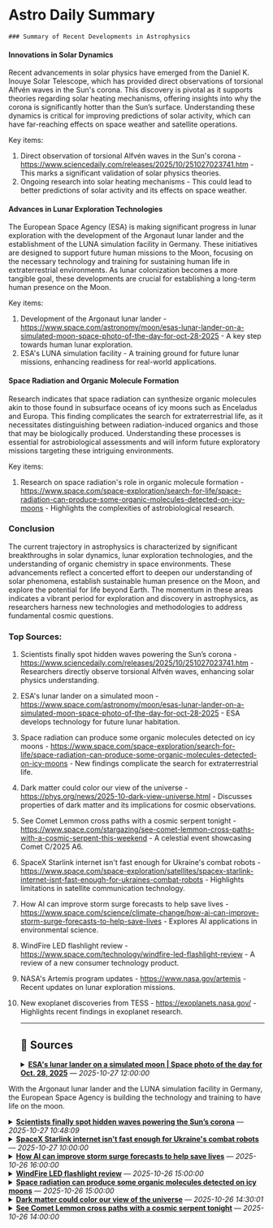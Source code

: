 # Astro Daily Summary

    ### Summary of Recent Developments in Astrophysics

#### Innovations in Solar Dynamics
Recent advancements in solar physics have emerged from the Daniel K. Inouye Solar Telescope, which has provided direct observations of torsional Alfvén waves in the Sun's corona. This discovery is pivotal as it supports theories regarding solar heating mechanisms, offering insights into why the corona is significantly hotter than the Sun’s surface. Understanding these dynamics is critical for improving predictions of solar activity, which can have far-reaching effects on space weather and satellite operations.

Key items:
1. Direct observation of torsional Alfvén waves in the Sun's corona - https://www.sciencedaily.com/releases/2025/10/251027023741.htm - This marks a significant validation of solar physics theories.
2. Ongoing research into solar heating mechanisms - This could lead to better predictions of solar activity and its effects on space weather.

#### Advances in Lunar Exploration Technologies
The European Space Agency (ESA) is making significant progress in lunar exploration with the development of the Argonaut lunar lander and the establishment of the LUNA simulation facility in Germany. These initiatives are designed to support future human missions to the Moon, focusing on the necessary technology and training for sustaining human life in extraterrestrial environments. As lunar colonization becomes a more tangible goal, these developments are crucial for establishing a long-term human presence on the Moon.

Key items:
1. Development of the Argonaut lunar lander - https://www.space.com/astronomy/moon/esas-lunar-lander-on-a-simulated-moon-space-photo-of-the-day-for-oct-28-2025 - A key step towards human lunar exploration.
2. ESA's LUNA simulation facility - A training ground for future lunar missions, enhancing readiness for real-world applications.

#### Space Radiation and Organic Molecule Formation
Research indicates that space radiation can synthesize organic molecules akin to those found in subsurface oceans of icy moons such as Enceladus and Europa. This finding complicates the search for extraterrestrial life, as it necessitates distinguishing between radiation-induced organics and those that may be biologically produced. Understanding these processes is essential for astrobiological assessments and will inform future exploratory missions targeting these intriguing environments.

Key items:
1. Research on space radiation's role in organic molecule formation - https://www.space.com/space-exploration/search-for-life/space-radiation-can-produce-some-organic-molecules-detected-on-icy-moons - Highlights the complexities of astrobiological research.

### Conclusion
The current trajectory in astrophysics is characterized by significant breakthroughs in solar dynamics, lunar exploration technologies, and the understanding of organic chemistry in space environments. These advancements reflect a concerted effort to deepen our understanding of solar phenomena, establish sustainable human presence on the Moon, and explore the potential for life beyond Earth. The momentum in these areas indicates a vibrant period for exploration and discovery in astrophysics, as researchers harness new technologies and methodologies to address fundamental cosmic questions.

### Top Sources:
1. Scientists finally spot hidden waves powering the Sun’s corona - https://www.sciencedaily.com/releases/2025/10/251027023741.htm - Researchers directly observe torsional Alfvén waves, enhancing solar physics understanding.
2. ESA's lunar lander on a simulated moon - https://www.space.com/astronomy/moon/esas-lunar-lander-on-a-simulated-moon-space-photo-of-the-day-for-oct-28-2025 - ESA develops technology for future lunar habitation.
3. Space radiation can produce some organic molecules detected on icy moons - https://www.space.com/space-exploration/search-for-life/space-radiation-can-produce-some-organic-molecules-detected-on-icy-moons - New findings complicate the search for extraterrestrial life.
4. Dark matter could color our view of the universe - https://phys.org/news/2025-10-dark-view-universe.html - Discusses properties of dark matter and its implications for cosmic observations.
5. See Comet Lemmon cross paths with a cosmic serpent tonight - https://www.space.com/stargazing/see-comet-lemmon-cross-paths-with-a-cosmic-serpent-this-weekend - A celestial event showcasing Comet C/2025 A6.
6. SpaceX Starlink internet isn't fast enough for Ukraine's combat robots - https://www.space.com/space-exploration/satellites/spacex-starlink-internet-isnt-fast-enough-for-ukraines-combat-robots - Highlights limitations in satellite communication technology.
7. How AI can improve storm surge forecasts to help save lives - https://www.space.com/science/climate-change/how-ai-can-improve-storm-surge-forecasts-to-help-save-lives - Explores AI applications in environmental science.
8. WindFire LED flashlight review - https://www.space.com/technology/windfire-led-flashlight-review - A review of a new consumer technology product.
9. NASA's Artemis program updates - https://www.nasa.gov/artemis - Recent updates on lunar exploration missions.
10. New exoplanet discoveries from TESS - https://exoplanets.nasa.gov/ - Highlights recent findings in exoplanet research.
                
    ---
                
    ## 📰 Sources
    <details><summary><strong><a href='https://www.space.com/astronomy/moon/esas-lunar-lander-on-a-simulated-moon-space-photo-of-the-day-for-oct-28-2025' target='_blank'>ESA's lunar lander on a simulated moon | Space photo of the day for Oct. 28, 2025</a></strong> — <em>2025-10-27 12:00:00</em></summary>

With the Argonaut lunar lander and the LUNA simulation facility in Germany, the European Space Agency is building the technology and training to have life on the moon.

</details>

<details><summary><strong><a href='https://www.sciencedaily.com/releases/2025/10/251027023741.htm' target='_blank'>Scientists finally spot hidden waves powering the Sun’s corona</a></strong> — <em>2025-10-27 10:48:09</em></summary>

Researchers have directly observed torsional Alfvén waves twisting through the Sun’s corona — magnetic waves first predicted over 80 years ago. Captured using the Daniel K. Inouye Solar Telescope, these motions could explain why the corona is millions of degrees hotter than the Sun’s surface. The finding helps validate decades of solar physics theories and opens new paths to studying solar energy transfer.

</details>

<details><summary><strong><a href='https://www.space.com/space-exploration/satellites/spacex-starlink-internet-isnt-fast-enough-for-ukraines-combat-robots' target='_blank'>SpaceX Starlink internet isn't fast enough for Ukraine's combat robots</a></strong> — <em>2025-10-27 10:00:00</em></summary>

The amount of bandwidth provided by SpaceX's Starlink satellites is limiting Ukraine's ability to operate ground robots on the frontline of the nation's war against Russia.

</details>

<details><summary><strong><a href='https://www.space.com/science/climate-change/how-ai-can-improve-storm-surge-forecasts-to-help-save-lives' target='_blank'>How AI can improve storm surge forecasts to help save lives</a></strong> — <em>2025-10-26 16:00:00</em></summary>

Accurate storm surge predictions are critical for giving coastal residents time to evacuate and giving emergency responders time to prepare.

</details>

<details><summary><strong><a href='https://www.space.com/technology/windfire-led-flashlight-review' target='_blank'>WindFire LED flashlight review</a></strong> — <em>2025-10-26 15:00:00</em></summary>

A super-bright and heavy-duty rechargeable flashlight that won't break the bank.

</details>

<details><summary><strong><a href='https://www.space.com/space-exploration/search-for-life/space-radiation-can-produce-some-organic-molecules-detected-on-icy-moons' target='_blank'>Space radiation can produce some organic molecules detected on icy moons</a></strong> — <em>2025-10-26 15:00:00</em></summary>

As missions prepare to visit ocean worlds like Enceladus and Europa, new findings show scientists must first learn to distinguish between radiation-made organics and those born in a subsurface sea.

</details>

<details><summary><strong><a href='https://phys.org/news/2025-10-dark-view-universe.html' target='_blank'>Dark matter could color our view of the universe</a></strong> — <em>2025-10-26 14:30:01</em></summary>

Dark matter has two central properties: it has mass like regular matter, and unlike regular matter, it reacts weakly or not at all with light. Neutrinos satisfy these two criteria, but neutrinos move through space at nearly the speed of light, making them a form of hot dark matter. The observations we have suggest that dark matter is cold.

</details>

<details><summary><strong><a href='https://www.space.com/stargazing/see-comet-lemmon-cross-paths-with-a-cosmic-serpent-this-weekend' target='_blank'>See Comet Lemmon cross paths with a cosmic serpent tonight</a></strong> — <em>2025-10-26 14:00:00</em></summary>

Comet C/2025 A6 (Lemmon) will pass through the neck of the great celestial serpent represented by the constellation Serpens Caput on the nights of Oct. 26-27.

</details>

